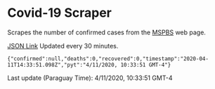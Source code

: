 # Covid-19 Scraper

Scrapes the number of confirmed cases from the [MSPBS](https://www.mspbs.gov.py/covid-19.php) web page.

[JSON Link](https://jmayalag.github.io/covid19-scrape/cases.json)
Updated every 30 minutes.
```
{"confirmed":null,"deaths":0,"recovered":0,"timestamp":"2020-04-11T14:33:51.098Z","pyt":"4/11/2020, 10:33:51 GMT-4"}
```
Last update (Paraguay Time): 4/11/2020, 10:33:51 GMT-4